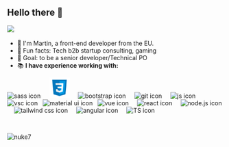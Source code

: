 ## Hello there 👋
<img src="https://emojis.slackmojis.com/emojis/images/1511368775/3217/bluelightsaber.png?1511368775" width="33" /> 



- 🤠 I'm Martin, a front-end developer from the EU.
- 🎈 Fun facts: Tech b2b startup consulting, gaming
- 🏁 Goal: to be a senior developer/Technical PO
- 📚 **I have experience working with:** <br />


<img src="https://cdn3.iconfinder.com/data/icons/logos-and-brands-adobe/512/288_Sass-512.png" alt="sass icon" width="48"/> &nbsp;   &nbsp;   <img src="https://raw.githubusercontent.com/Dannermm/Dannermm/master/img/css.png" alt="css3 icon" width="48"/> &nbsp;   &nbsp;   <img src="https://sdtimes.com/wp-content/uploads/2018/01/bootstrap-stack-490x412.png" alt="bootstrap icon" width="54"/> &nbsp;   &nbsp;  <img src="https://msysgit.github.io/img/gwindows_logo.png" alt="git icon" width="48"/> &nbsp;   &nbsp;   <img src="https://www.icone-png.com/png/52/52497.png" alt="js icon" width="45"/> &nbsp;   &nbsp;  <img src="https://dl2.macupdate.com/images/icons256/54025.png?d=1488487262" alt="vsc icon" width="48"/> &nbsp;  <img src="https://img.icons8.com/color/50/000000/material-ui.png" alt="material ui icon" width="56"/> &nbsp;  <img src="https://cdn.iconscout.com/icon/free/png-256/vue-282497.png" alt="vue icon" width="50"/>  &nbsp;   &nbsp;  <img src="https://img.icons8.com/officel/48/000000/react.png" alt="react icon" width="48"/> &nbsp;   &nbsp;  <img src="https://nodejs.org/static/images/logo-hexagon.png" alt="node.js icon" width="45"/>  &nbsp;   &nbsp;  <img src="https://upload.wikimedia.org/wikipedia/commons/thumb/d/d5/Tailwind_CSS_Logo.svg/1024px-Tailwind_CSS_Logo.svg.png" alt="tailwind css icon" width="55"/> &nbsp;   &nbsp;  <img src="https://angular.io/assets/images/logos/angularjs/AngularJS-Shield.svg" alt="angular icon" width="45"/>   &nbsp;   &nbsp;  <img src="https://upload.wikimedia.org/wikipedia/commons/thumb/4/4c/Typescript_logo_2020.svg/1024px-Typescript_logo_2020.svg.png" alt="TS icon" width="45"/> 
  </p>

<br/>

<p align="left"> <img src="https://komarev.com/ghpvc/?username=nuke7&label=Profile%20views&color=0a2dba&style=flat" alt="nuke7" /> </p>

<p align="center">
<!--
<p align="center">
 <a href="https://github.com/anuraghazra/github-readme-stats" target="blank" onclick="return ! window.open(https://github.com/anuraghazra/github-readme-stats);">
  <img align="center" src="https://github-readme-stats.vercel.app/api?username=nuke7&count_private=true&show_icons=true&theme=calm&hide=stars" />
 </a>
</p>
  
 <p align="center">
<a href="https://github.com/anuraghazra/github-readme-stats" target="blank" onclick="return ! window.open(https://github.com/anuraghazra/github-readme-stats);">
  <img align="center" src="https://github-readme-stats.vercel.app/api/top-langs/?username=nuke7&layout=compact&hide=html" />
</a>
  </p>


  
  



**nuke7/nuke7** is a ✨ _special_ ✨ repository because its `README.md` (this file) appears on your GitHub profile.

Here are some ideas to get you started:

- 🔭 I’m currently working on ...
- 🌱 I’m currently learning ...
- 👯 I’m looking to collaborate on ...
- 🤔 I’m looking for help with ...
- 💬 Ask me about ...
- 📫 How to reach me: ...
- 😄 Pronouns: ...
- ⚡ Fun fact: ...
-->

